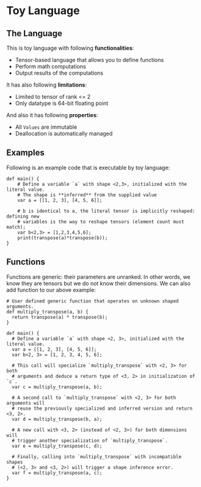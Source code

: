 # Toy Language

## The Language

This is toy language with following **functionalities**:

- Tensor-based language that allows you to define functions
- Perform math computations
- Output results of the computations

It has also following **limitations**:

- Limited to tensor of rank <= 2
- Only datatype is 64-bit floating point

And also it has following **properties**:

- All `Values` are immutable
- Deallocation is automatically managed

## Examples

Following is an example code that is executable by toy language:

```toy
def main() {
    # Define a variable `a` with shape <2,3>, initialized with the literal value.
    # The shape is **inferred** from the supplied value
    var a = [[1, 2, 3], [4, 5, 6]];

    # b is identical to a, the literal tensor is implicitly reshaped: defining new
    # variables is the way to reshape tensors (element count must match);
    var b<2,3> = [1,2,3,4,5,6];
    print(transpose(a)*transpose(b));
}
```

## Functions

Functions are generic: their parameters are unranked. In other words, we know they are tensors but we do not know their dimensions. We can also add function to our above example:

```toy
# User defined generic function that operates on unknown shaped arguments.
def multiply_transpose(a, b) {
  return transpose(a) * transpose(b);
}

def main() {
  # Define a variable `a` with shape <2, 3>, initialized with the literal value.
  var a = [[1, 2, 3], [4, 5, 6]];
  var b<2, 3> = [1, 2, 3, 4, 5, 6];

  # This call will specialize `multiply_transpose` with <2, 3> for both
  # arguments and deduce a return type of <3, 2> in initialization of `c`.
  var c = multiply_transpose(a, b);

  # A second call to `multiply_transpose` with <2, 3> for both arguments will
  # reuse the previously specialized and inferred version and return <3, 2>.
  var d = multiply_transpose(b, a);

  # A new call with <3, 2> (instead of <2, 3>) for both dimensions will
  # trigger another specialization of `multiply_transpose`.
  var e = multiply_transpose(c, d);

  # Finally, calling into `multiply_transpose` with incompatible shapes
  # (<2, 3> and <3, 2>) will trigger a shape inference error.
  var f = multiply_transpose(a, c);
}
```
